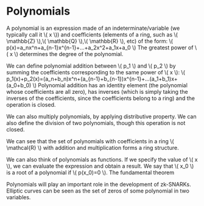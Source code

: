 # Polynomials

A polynomial is an expression made of an indeterminate/variable (we typically call it \\( x \\)) and coefficients (elements of a ring, such as \\( \mathbb{Z} \\),\\( \mathbb{Q} \\),\\( \mathbb{R} \\), etc) of the form:
\\( p(x)=a_nx^n+a_{n-1}x^{n-1}+...+a_2x^2+a_1x+a_0 \\)
The greatest power of \\( x \\) determines the degree of the polynomial.

We can define polynomial addition between \\( p_1 \\) and \\( p_2 \\) by summing the coefficients corresponding to the same power of \\( x \\):
\\( p_1(x)+p_2(x)=(a_n+b_n)x^n+(a_{n-1}+b_{n-1})x^{n-1}+...(a_1+b_1)x+(a_0+b_0) \\)
Polynomial addition has an identity element (the polynomial whose coefficients are all zero), has inverses (which is simply taking the inverses of the coefficients, since the coefficients belong to a ring) and the operation is closed.

We can also multiply polynomials, by applying distributive property. We can also define the division of two polynomials, though this operation is not closed.

We can see that the set of polynomials with coefficients in a ring \\( \mathcal{R} \\) with addition and multiplication forms a ring structure.

We can also think of polynomials as functions. If we specify the value of \\( x \\), we can evaluate the expression and obtain a result. We say that \\( x_0 \\) is a root of a polynomial if \\( p(x_0)=0 \\). The fundamental theorem 

Polynomials will play an important role in the development of zk-SNARKs. Elliptic curves can be seen as the set of zeros of some polynomial in two variables.
